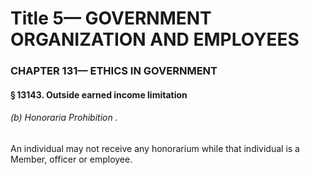 
# Title 5— GOVERNMENT ORGANIZATION AND EMPLOYEES
### CHAPTER 131— ETHICS IN GOVERNMENT
#### § 13143. Outside earned income limitation
###### (b) Honoraria Prohibition .

An individual may not receive any honorarium while that individual is a Member, officer or employee.

